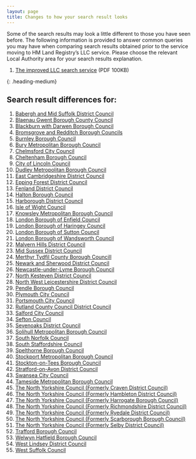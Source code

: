 ```yaml
---
layout: page
title: Changes to how your search result looks
--- 
```


Some of the search results may look a little different to those you have seen before. The following information is provided to answer common queries you may have when comparing search results obtained prior to the service moving to HM Land Registry’s LLC service. Please choose the relevant Local Authority area for your search results explanation.

<ol class='list list-bullet'>
    <li><a href='files/Info/Search%20service%20new%20design.pdf' onclick='linkClicked()'>The improved LLC search service</a> (PDF 100KB)</li>
</ol>

{: .heading-medium}
<h2>Search result differences for:</h2>
<ol class='list list-bullet'>
    <li><a href='files/LA%20business%20rules/Babergh%20and%20Mid%20Suffolk%2020.01.2022.pdf' onclick='linkClicked()'>Babergh and Mid Suffolk District Council</a></li>
    <li><a href='files/LA%20business%20rules/Blaenau%20Gwent%20Borough%20County%20Council%2023.01.2023.pdf' onclick='linkClicked()'>Blaenau Gwent Borough County Council</a></li>
    <li><a href='files/LA%20business%20rules/Blackburn%20with%20Darwen%20.pdf' onclick='linkClicked()'>Blackburn with Darwen Borough Council</a></li>
    <li><a href='files/LA%20business%20rules/Bromsgrove%20and%20Redditch%2008.10.2021.pdf' onclick='linkClicked()'>Bromsgrove and Redditch Borough Councils</a></li>
    <li><a href='files/LA%20business%20rules/Burnley%20Customer%20Document.pdf' onclick='linkClicked()'>Burnley Borough Council</a></li>
    <li><a href='files/LA%20business%20rules/Bury%20Migration%20Hub%20Customer%20Document%20(002).pdf' onclick='linkClicked()'>Bury Metropolitan Borough Council</a></li>
    <li><a href='files/LA%20business%20rules/Chelmsford%20Customer%20Information.pdf' onclick='linkClicked()'>Chelmsford City Council</a></li>
    <li><a href='files/LA%20business%20rules/Cheltenham%20Customer%20Document%20(002).pdf' onclick='linkClicked()'>Cheltenham Borough Council</a></li>
    <li><a href='files/LA%20business%20rules/City%20Of%20Lincoln%20Customer%20Document.pdf' onclick='linkClicked()'>City of Lincoln Council</a></li>
    <li><a href='files/LA%20business%20rules/Dudley%20Metropolitan%20Borough%20Council%2008.07.2021.pdf' onclick='linkClicked()'>Dudley Metropolitan Borough Council</a></li>
    <li><a href='files/LA%20business%20rules/East%20Cambridgeshire%20District%20Council.pdf' onclick='linkClicked()'>East Cambridgeshire District Council</a></li>
    <li><a href='files/LA%20business%20rules/Epping%20Forest%20Customer%20Document%20v0.1.pdf' onclick='linkClicked()'>Epping Forest District Council</a></li>
    <li><a href='files/LA%20business%20rules/Fenland%20Customer%20Document%20v0.1.pdf' onclick='linkClicked()'>Fenland District Council</a></li>
    <li><a href='files/LA%20business%20rules/Halton%20Borough%20Council%20Customer%20Document.pdf' onclick='linkClicked()'>Halton Borough Council</a></li>
    <li><a href='files/LA%20business%20rules/Harborough%20District%20Council%2029.04.2022.pdf' onclick='linkClicked()'>Harborough District Council</a></li>
    <li><a href='files/LA%20business%20rules/Isle%20of%20Wight%20Council.pdf' onclick='linkClicked()'>Isle of Wight Council</a></li>
    <li><a href='files/LA%20business%20rules/Knowsley%20Customer%20Document.pdf' onclick='linkClicked()'>Knowsley Metropolitan Borough Council</a></li>
    <li><a href='files/LA%20business%20rules/Enfield%20Customer%20Document%20v1.pdf' onclick='linkClicked()'>London Borough of Enfield Council</a></li>
    <li><a href='files/LA%20business%20rules/The%20London%20Borough%20of%20Haringey%20Council%2020-12-2021.pdf' onclick='linkClicked()'>London Borough of Haringey Council</a></li>
    <li><a href='files/LA%20business%20rules/London%20Borough%20of%20Sutton%20Council%2006.01.2022%20(1).pdf' onclick='linkClicked()'>London Borough of Sutton Council</a></li>
    <li><a href='files/LA%20business%20rules/Wandsworth%20Customer%20Document%20v0.1.pdf' onclick='linkClicked()'>London Borough of Wandsworth Council</a></li>
    <li><a href='files/LA%20business%20rules/Malvern%20Hills%20Customer%20document.pdf' onclick='linkClicked()'>Malvern Hills District Council</a></li>
    <li><a href='files/LA%20business%20rules/Mid%20Sussex%2021.03.2022.pdf' onclick='linkClicked()'>Mid Sussex District Council</a></li>
    <li><a href='files/LA%20business%20rules/Merthyr%20Tydfil%20County%20Borough%20Council%2026.07.2022.pdf' onclick='linkClicked()'>Merthyr Tydfil County Borough Councill</a></li>
    <li><a href='files/LA%20business%20rules/Newark%20and%20Sherwood%2008.10.2021.pdf' onclick='linkClicked()'>Newark and Sherwood District Council</a></li>
     <li><a href='files/LA%20business%20rules/Newcastle-under-lyme%20borough%20council%2002.05.2022.pdf' onclick='linkClicked()'>Newcastle-under-Lyme Borough Council</a></li>
    <li><a href='files/LA%20business%20rules/North%20Kesteven%20District%20Council%2015.12.2021.pdf' onclick='linkClicked()'>North Kesteven District Council</a></li>
    <li><a href='files/LA%20business%20rules/North%20West%20Leicestershire%2027.07.2022.pdf' onclick='linkClicked()'>North West Leicestershire District Council</a></li>
    <li><a href='files/LA%20business%20rules/Pendle%20Borough%20Council%2016.11.2021.pdf' onclick='linkClicked()'>Pendle Borough Council</a></li>
    <li><a href='files/LA%20business%20rules/Plymouth%20City%20Council%2007.01.2022.pdf' onclick='linkClicked()'>Plymouth City Council</a></li>
    <li><a href='files/LA%20business%20rules/Portsmouth%20Customer%20Document.pdf' onclick='linkClicked()'>Portsmouth City Council</a></li>
    <li><a href='files/LA%20business%20rules/Rutland%20County%20Council%20District%20Council%20Customer%20Document%20(002).pdf' onclick='linkClicked()'>Rutland County Council District Council</a></li>
    <li><a href='files/LA%20business%20rules/Salford%20Customer%20Document%20v0.1.pdf' onclick='linkClicked()'>Salford City Council</a></li>
    <li><a href='files/LA%20business%20rules/Sefton%20Council%20V2.pdf' onclick='linkClicked()'>Sefton Council</a></li>
    <li><a href='files/LA%20business%20rules/Sevenoaks%20District%20Council%2027.04.2021.pdf' onclick='linkClicked()'>Sevenoaks District Council</a></li>
    <li><a href='files/LA%20business%20rules/Solihull%20Metropolitan%20Borough%20Council%2025.04.2022.pdf' onclick='linkClicked()'>Solihull Metropolitan Borough Council</a></li>
    <li><a href='files/LA%20business%20rules/South%20Norfolk.pdf' onclick='linkClicked()'>South Norfolk Council</a></li>
    <li><a href='files/LA%20business%20rules/South%20Staffs%20customer%20document%20.pdf' onclick='linkClicked()'>South Staffordshire Council</a></li>
    <li><a href='files/LA%20business%20rules/Spelthorne%20Borough%20Council%2023.04.21.pdf' onclick='linkClicked()'>Spelthorne Borough Council</a></li>
    <li><a href='files/LA%20business%20rules/Stockport%20Metropolitan%20Borough%20Council.pdf' onclick='linkClicked()'>Stockport Metropolitan Borough Council</a></li>
    <li><a href='files/LA%20business%20rules/Stockton-on-Tees%20Borough%20Council%2023.04.21.pdf' onclick='linkClicked()'>Stockton-on-Tees Borough Council</a></li> 
    <li><a href='files/LA%20business%20rules/Stratford%20District%20Council%20v3.pdf' onclick='linkClicked()'>Stratford-on-Avon District Council</a></li>
    <li><a href='files/LA%20business%20rules/Swansea%20City%20Council.pdf' onclick='linkClicked()'>Swansea City Council</a></li>
    <li><a href='files/LA%20business%20rules/Tameside%2008.10.2021.pdf' onclick='linkClicked()'>Tameside Metropolitan Borough Council</a></li>
    <li><a href='files/LA%20business%20rules/The%20North%20Yorkshire%20Council%20(Formerly%20Craven%20District%20Council).pdf' onclick='linkClicked()'>The North Yorkshire Council (Formerly Craven District Council)</a></li>
    <li><a href='files/LA%20business%20rules/The%20North%20Yorkshire%20Council%20(Formerly%20Hambleton%20District%20Council).pdf' onclick='linkClicked()'>The North Yorkshire Council (Formerly Hambleton District Council)</a></li>
    <li><a href='files/LA%20business%20rules/The%20North%20Yorkshire%20Council%20(Formerly%20Harrogate%20Borough%20Council).pdf' onclick='linkClicked()'>The North Yorkshire Council (Formerly Harrogate Borough Council)</a></li>
    <li><a href='files/LA%20business%20rules/The%20North%20Yorkshire%20Council%20(Formerly%20Richmondshire%20District%20Council).pdf' onclick='linkClicked()'>The North Yorkshire Council (Formerly Richmondshire District Council)</a></li>
    <li><a href='files/LA%20business%20rules/The%20North%20Yorkshire%20Council%20(Formerly%20Ryedale%20District%20Council).pdf' onclick='linkClicked()'>The North Yorkshire Council (Formerly Ryedale District Council)</a></li>
    <li><a href='files/LA%20business%20rules/The%20North%20Yorkshire%20Council%20(Formerly%20Scarborogh%20Borough%20Council).pdf' onclick='linkClicked()'>The North Yorkshire Council (Formerly Scarborough Borough Council)</a></li>
    <li><a href='files/LA%20business%20rules/The%20North%20Yorkshire%20Council%20(Formerly%20Selby%20District%20Council).pdf' onclick='linkClicked()'>The North Yorkshire Council (Formerly Selby District Council)</a></li>
    <li><a href='files/LA%20business%20rules/Trafford%20Customer%20Information.pdf' onclick='linkClicked()'>Trafford Borough Council</a></li>
    <li><a href='files/LA%20business%20rules/Welwyn%20Hatfield%20Borough%20Council.pdf' onclick='linkClicked()'>Welwyn Hatfield Borough Council</a></li>
    <li><a href='files/LA%20business%20rules/West%20Lindsey%20Customer%20Document.pdf' onclick='linkClicked()'>West Lindsey District Council</a></li>
    <li><a href='files/LA%20business%20rules/West%20Suffolk%20Search%20Diff%20doc.pdf' onclick='linkClicked()'>West Suffolk Council</a></li>
</ol>

